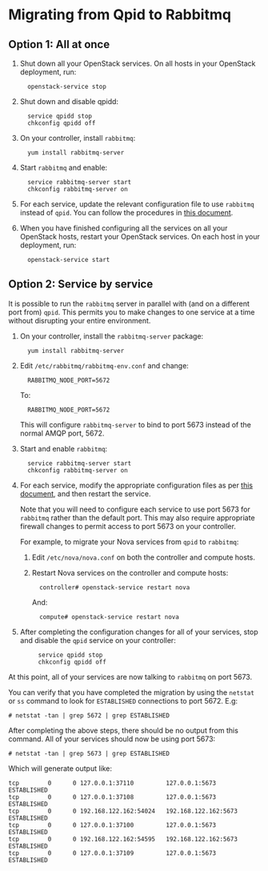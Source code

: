 # Migrating from Qpid to Rabbitmq

## Option 1: All at once

1. Shut down all your OpenStack services.  On all hosts in your
   OpenStack deployment, run:

         openstack-service stop

1. Shut down and disable qpidd:

         service qpidd stop
         chkconfig qpidd off

1. On your controller, install `rabbitmq`:

         yum install rabbitmq-server

1. Start `rabbitmq` and enable:

         service rabbitmq-server start
         chkconfig rabbitmq-server on

1. For each service, update the relevant configuration file to use
   `rabbitmq` instead of `qpid`.  You can follow the procedures in
   [this document](https://access.redhat.com/articles/1167113).

1. When you have finished configuring all the services on all your
   OpenStack hosts, restart your OpenStack services.  On each host
   in your deployment, run:

         openstack-service start

## Option 2: Service by service

It is possible to run the `rabbitmq` server in parallel with (and on a
different port from) `qpid`.  This permits you to make changes to one
service at a time without disrupting your entire environment.

1. On your controller, install the `rabbitmq-server` package:

         yum install rabbitmq-server

1. Edit `/etc/rabbitmq/rabbitmq-env.conf` and change:

         RABBITMQ_NODE_PORT=5672       

     To:

         RABBITMQ_NODE_PORT=5672       

     This will configure `rabbitmq-server` to bind to port 5673 instead
   of the normal AMQP port, 5672.

1. Start and enable `rabbitmq`:

         service rabbitmq-server start
         chkconfig rabbitmq-server on

1. For each service, modify the appropriate configuration files as
   per [this document](https://access.redhat.com/articles/1167113),
   and then restart the service.

     Note that you will need to configure each service to use port 5673
   for `rabbitmq` rather than the default port.  This may also require
   appropriate firewall changes to permit access to port 5673 on your
   controller.

     For example, to migrate your Nova services from `qpid` to
     `rabbitmq`:

     1. Edit `/etc/nova/nova.conf` on both the controller and compute
          hosts.

     1. Restart Nova services on the controller and compute hosts:

              controller# openstack-service restart nova

          And:
          
              compute# openstack-service restart nova

1. After completing the configuration changes for all of your
   services, stop and disable the `qpid` service on your controller:

            service qpidd stop
            chkconfig qpidd off

At this point, all of your services are now talking to `rabbitmq` on
port 5673.

You can verify that you have completed the migration by using the
`netstat` or `ss` command to look for `ESTABLISHED` connections to
port 5672.  E.g:

    # netstat -tan | grep 5672 | grep ESTABLISHED

After completing the above steps, there should be no output from this
command.  All of your services should now be using port 5673:

    # netstat -tan | grep 5673 | grep ESTABLISHED

Which will generate output like:

    tcp        0      0 127.0.0.1:37110         127.0.0.1:5673          ESTABLISHED
    tcp        0      0 127.0.0.1:37108         127.0.0.1:5673          ESTABLISHED
    tcp        0      0 192.168.122.162:54024   192.168.122.162:5673    ESTABLISHED
    tcp        0      0 127.0.0.1:37100         127.0.0.1:5673          ESTABLISHED
    tcp        0      0 192.168.122.162:54595   192.168.122.162:5673    ESTABLISHED
    tcp        0      0 127.0.0.1:37109         127.0.0.1:5673          ESTABLISHED

